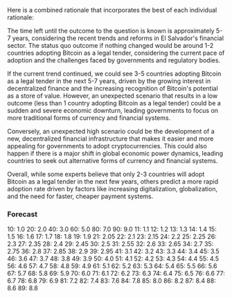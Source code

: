Here is a combined rationale that incorporates the best of each individual rationale:

The time left until the outcome to the question is known is approximately 5-7 years, considering the recent trends and reforms in El Salvador's financial sector. The status quo outcome if nothing changed would be around 1-2 countries adopting Bitcoin as a legal tender, considering the current pace of adoption and the challenges faced by governments and regulatory bodies.

If the current trend continued, we could see 3-5 countries adopting Bitcoin as a legal tender in the next 5-7 years, driven by the growing interest in decentralized finance and the increasing recognition of Bitcoin's potential as a store of value. However, an unexpected scenario that results in a low outcome (less than 1 country adopting Bitcoin as a legal tender) could be a sudden and severe economic downturn, leading governments to focus on more traditional forms of currency and financial systems.

Conversely, an unexpected high scenario could be the development of a new, decentralized financial infrastructure that makes it easier and more appealing for governments to adopt cryptocurrencies. This could also happen if there is a major shift in global economic power dynamics, leading countries to seek out alternative forms of currency and financial systems.

Overall, while some experts believe that only 2-3 countries will adopt Bitcoin as a legal tender in the next few years, others predict a more rapid adoption rate driven by factors like increasing digitalization, globalization, and the need for faster, cheaper payment systems.

### Forecast

10: 1.0
20: 2.0
40: 3.0
60: 5.0
80: 7.0
90: 9.0
11: 1.1
12: 1.2
13: 1.3
14: 1.4
15: 1.5
16: 1.6
17: 1.7
18: 1.8
19: 1.9
21: 2.05
22: 2.1
23: 2.15
24: 2.2
25: 2.25
26: 2.3
27: 2.35
28: 2.4
29: 2.45
30: 2.5
31: 2.55
32: 2.6
33: 2.65
34: 2.7
35: 2.75
36: 2.8
37: 2.85
38: 2.9
39: 2.95
41: 3.1
42: 3.2
43: 3.3
44: 3.4
45: 3.5
46: 3.6
47: 3.7
48: 3.8
49: 3.9
50: 4.0
51: 4.1
52: 4.2
53: 4.3
54: 4.4
55: 4.5
56: 4.6
57: 4.7
58: 4.8
59: 4.9
61: 5.1
62: 5.2
63: 5.3
64: 5.4
65: 5.5
66: 5.6
67: 5.7
68: 5.8
69: 5.9
70: 6.0
71: 6.1
72: 6.2
73: 6.3
74: 6.4
75: 6.5
76: 6.6
77: 6.7
78: 6.8
79: 6.9
81: 7.2
82: 7.4
83: 7.6
84: 7.8
85: 8.0
86: 8.2
87: 8.4
88: 8.6
89: 8.8